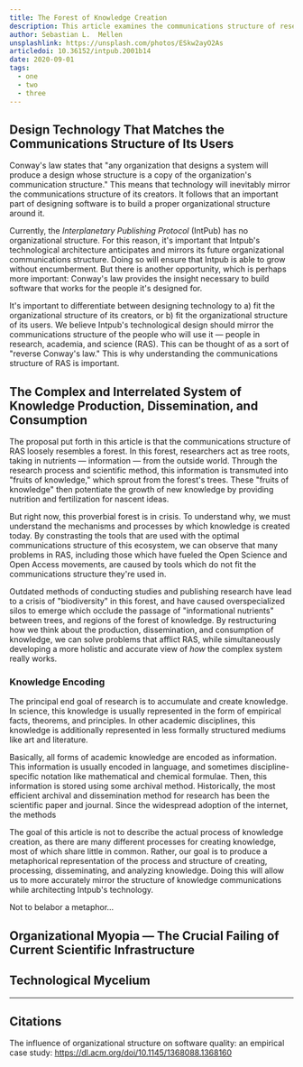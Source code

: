 ```yaml
---
title: The Forest of Knowledge Creation
description: This article examines the communications structure of research, academia, and science.
author: Sebastian L.  Mellen
unsplashlink: https://unsplash.com/photos/ESkw2ayO2As
articledoi: 10.36152/intpub.2001b14
date: 2020-09-01
tags:
  - one
  - two
  - three
---
```


## Design Technology That Matches the Communications Structure of Its Users

Conway's law states that "any organization that designs a system will produce a design whose structure is a copy of the organization's communication structure." This means that technology will inevitably mirror the communications structure of its creators. It follows that an important part of designing software is to build a proper organizational structure around it.

Currently, the _Interplanetary Publishing Protocol_ (IntPub) has no organizational structure. For this reason, it's important that Intpub's technological architecture anticipates and mirrors its future organizational communications structure. Doing so will ensure that Intpub is able to grow without encumberment. But there is another opportunity, which is perhaps more important: Conway's law provides the insight necessary to build software that works for the people it's designed for.

It's important to differentiate between designing technology to a) fit the organizational structure of its creators, or b) fit the organizational structure of its users. We believe Intpub's technological design should mirror the communications structure of the people who will use it — people in research, academia, and science (RAS). This can be thought of as a sort of "reverse Conway's law." This is why understanding the communications structure of RAS is important.

## The Complex and Interrelated System of Knowledge Production, Dissemination, and Consumption

The proposal put forth in this article is that the communications structure of RAS loosely resembles a forest. In this forest, researchers act as tree roots, taking in nutrients — information — from the outside world. Through the research process and scientific method, this information is transmuted into "fruits of knowledge," which sprout from the forest's trees. These "fruits of knowledge" then potentiate the growth of new knowledge by providing nutrition and fertilization for nascent ideas.

But right now, this proverbial forest is in crisis. To understand why, we must understand the mechanisms and processes by which knowledge is created today. By constrasting the tools that are used with the optimal communications structure of this ecosystem, we can observe that many problems in RAS, including those which have fueled the Open Science and Open Access movements, are caused by tools which do not fit the communications structure they're used in. 

Outdated methods of conducting studies and publishing research have lead to a crisis of "biodiversity" in this forest, and have caused overspecialized silos to emerge which occlude the passage of "informational nutrients" between trees, and regions of the forest of knowledge. By restructuring how we think about the production, dissemination, and consumption of knowledge, we can solve problems that afflict RAS, while simultaneously developing a more holistic and accurate view of _how_ the complex system really works.

### Knowledge Encoding

The principal end goal of research is to accumulate and create knowledge. In science, this knowledge is usually represented in the form of empirical facts, theorems, and principles. In other academic disciplines, this knowledge is additionally represented in less formally structured mediums like art and literature.

Basically, all forms of academic knowledge are encoded as information. This information is usually encoded in language, and sometimes discipline-specific notation like mathematical and chemical formulae. Then, this information is stored using some archival method. Historically, the most efficient archival and dissemination method for research has been the scientific paper and journal. Since the widespread adoption of the internet, the methods

The goal of this article is not to describe the actual process of knowledge creation, as there are many different processes for creating knowledge, most of which share little in common. Rather, our goal is to produce a metaphorical representation of the process and structure of creating, processing, disseminating, and analyzing knowledge. Doing this will allow us to more accurately mirror the structure of knowledge communications while architecting Intpub's technology.

Not to belabor a metaphor...

## Organizational Myopia — The Crucial Failing of Current Scientific Infrastructure


## Technological Mycelium

---

## Citations

The influence of organizational structure on software quality: an empirical case study: https://dl.acm.org/doi/10.1145/1368088.1368160
